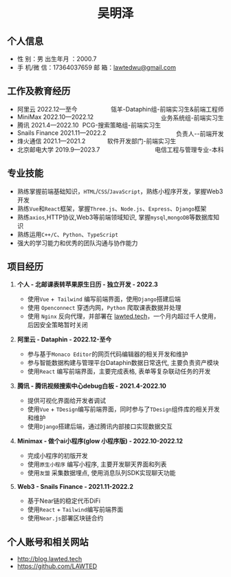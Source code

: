 <center>
  <h1>吴明泽</h1>
</center>

## 个人信息 

* 性 别：男                                 出生年月 ：2000.7  
* 手 机/微 信：17364037659             邮 箱：lawtedwu@gmail.com

## 工作及教育经历

* 阿里云                                             2022.12—至今  <span style="float:right;">瓴羊-Dataphin组-前端实习生&前端工程师</span>
* MiniMax                                         2022.10—2022.12  <span style="float:right;">业务系统组-前端实习生</span>
* 腾讯                                                 2021.4—2022.10  <span style="float:right;">PCG-搜索策略组-前端实习生</span>
* Snails Finance                               2021.11—2022.2 <span style="float:right;">负责人--前端开发 </span>
* 烽火通信                                         2021.1—2021.2 <span style="float:right;">软件开发部门-前端实习生 </span>
* 北京邮电大学                                 2019.9—2023.7  <span style="float:right;">电信工程与管理专业-本科 </span>

## 专业技能

* 熟练掌握前端基础知识，`HTML`/`CSS`/`JavaScript`，熟练小程序开发，掌握Web3开发
* 熟练`Vue`和`React`框架，掌握`Three.js`、`Node.js`、`Express`、`Django`框架
* 熟练`axios`,HTTP协议,Web3等前端领域知识, 掌握`mysql`,`mongoDB`等数据库知识
* 熟练运用`C++/C`、`Python`、`TypeScript`
* 强大的学习能力和优秀的团队沟通与协作能力

## 项目经历

1. **个人 - 北邮课表转苹果原生日历 - 独立开发 - 2022.3**
   
   * 使用`Vue` +` Tailwind` 编写前端界面，使用`Django`搭建后端
   * 使用 `Openconnect` 穿透内网，`Python` 爬取课表数据并处理
   * 使用 `Nginx` 反向代理，并部署在 [lawted.tech](lawted.tech)，一个月内超过千人使用，后因安全策略暂时关闭
2. **阿里云 - Dataphin - 2022.12-至今**
   * 参与基于`Monaco Editor`的网页代码编辑器的相关开发和维护
   * 参与智能数据构建与管理平台Dataphin数据日常迭代, 主要负责资产模块
   * 使用`React` 编写前端界面，主要完成表格, 表单等复杂联动任务的开发
   
2. **腾讯 - 腾讯视频搜索中心debug白板 - 2021.4-2022.10**
   * 提供可视化界面给开发者调试
   * 使用`Vue` + `TDesign`编写前端界面，同时参与了`TDesign`组件库的相关开发和维护
   * 使用`Django`搭建后端，通过腾讯内部接口实现数据交互

3. **Minimax - 做个ai小程序(glow 小程序版) - 2022.10-2022.12**
   * 完成小程序的初版开发
   * 使用`原生小程序` 编写小程序, 主要开发聊天界面和列表
   * 使用`友盟` 采集数据埋点, 使用消息队列SDK实现聊天功能 
   
4. **Web3 - Snails Finance - 2021.11-2022.2**
   * 基于Near链的稳定代币DiFi
   * 使用`React` + `Tailwind`编写前端界面
   * 使用`Near.js`部署区块链合约

## 个人账号和相关网站
* http://blog.lawted.tech
* https://github.com/LAWTED
